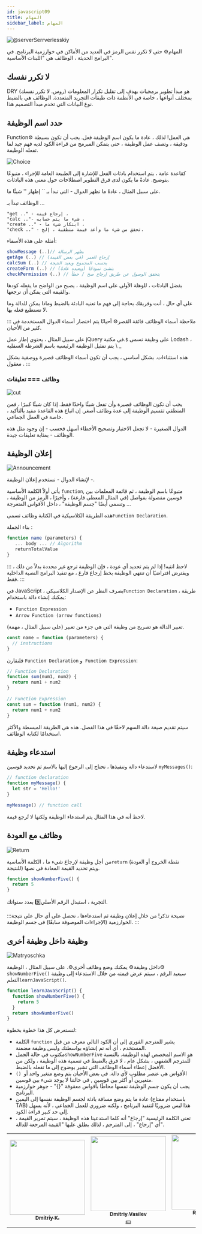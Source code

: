 ```yaml
---
id: javascript09
title: المهام
sidebar_label: المهام
---
```


![@serverSerrverlesskiy](/img/javascript/headers/10.jpg)

المهام⚙️ حتى لا تكرر نفس الرمز في العديد من الأماكن في خوارزمية البرنامج. في البرامج الحديثة ، الوظائف هي "اللبنات الأساسية".

## لا تكرر نفسك

DRY (روس. لا تكرر نفسك) هو مبدأ تطوير برمجيات يهدف إلى تقليل تكرار المعلومات بمختلف أنواعها ، خاصة في الأنظمة ذات طبقات التجريد المتعددة. الوظائف هي بالضبط نوع البيانات التي تخدم مبدأ التصميم هذا.

## حدد اسم الوظيفة

Function⚙️ هي العمل! لذلك ، عادة ما يكون اسم الوظيفة فعل. يجب أن تكون بسيطة ودقيقة ، وتصف عمل الوظيفة ، حتى يتمكن المبرمج من قراءة الكود لديه فهم جيد لما تفعله الوظيفة.

![Choice](https://media.giphy.com/media/VbEloWwOz3QqYBsqIZ/giphy.gif)

كقاعدة عامة ، يتم استخدام بادئات الفعل للإشارة إلى الطبيعة العامة للإجراء ، متبوعًا بتوضيح. عادةً ما يكون لدى فرق التطوير اصطلاحات حول معنى هذه البادئات.

على سبيل المثال ، عادةً ما تظهر الدوال - التي تبدأ بـ `` إظهار '' شيئًا ما.

الوظائف تبدأ بـ ...

```
"get .." - إرجاع قيمة ،
"calc .."- شيء ما يتم حسابه ،
"create .." - ابتكار شيء ما ،
"check .." - تحقق من شيء ما وأعد قيمة منطقية ، إلخ.
```

أمثلة على هذه الأسماء:

```javascript
showMessage (..)// يظهر الرسالة
getAge (..) // إرجاع العمر (في بعض القيمة)
calcSum (..) // يحسب المجموع ويعيد النتيجة
createForm (..) // ينشئ نموذجًا (ويعيده عادةً)
checkPermission (..) // يتحقق الوصول عن طريق إرجاع صح / خطأ
```

بفضل البادئات ، للوهلة الأولى على اسم الوظيفة ، يصبح من الواضح ما يفعله كودها والقيمة التي يمكن أن ترجعها.

على أي حال ، أنت وفريقك بحاجة إلى فهم ما تعنيه البادئة بالضبط وماذا يمكن للدالة وما لا تستطيع فعله بها.

::: ملاحظة أسماء الوظائف فائقة القصر⚙️
أحيانًا يتم اختصار أسماء الدوال المستخدمة في كثير من الأحيان.

على سبيل المثال ، يحتوي إطار عمل jQuery على وظيفة تسمى `$`.في مكتبة Lodash ، يتم تمثيل الوظيفة الرئيسية باسم الشرطة السفلية \ \_

هذه استثناءات. بشكل أساسي ، يجب أن تكون أسماء الوظائف قصيرة ووصفية بشكل معقول .
:::

### وظائف === تعليقات

![cut](https://media.giphy.com/media/kf2bxcoZD8UmY/giphy.gif)

يجب أن تكون الوظائف قصيرة وأن تفعل شيئًا واحدًا فقط. إذا كان شيئًا كبيرًا ، فمن المنطقي تقسيم الوظيفة إلى عدة وظائف أصغر. إن اتباع هذه القاعدة مفيد بالتأكيد ، خاصة في العمل الجماعي.

الدوال الصغيرة - لا تجعل الاختبار وتصحيح الأخطاء أسهل فحسب - إن وجود مثل هذه الوظائف - بمثابة تعليقات جيدة.

## إعلان الوظيفة

![Announcement](https://media.giphy.com/media/2A5zHrIPvo8MNnkAXl/giphy.gif)

لإنشاء الدوال - نستخدم إعلان الوظيفة -.

يأتي أولاً الكلمة الأساسية `function`, متبوعًا باسم الوظيفة ، ثم قائمة المعلمات بين قوسين مفصولة بفواصل (في المثال المعطى فارغة) ، وأخيرًا ، الرمز من الوظيفة ، وتسمى أيضًا "جسم الوظيفة" ، داخل الأقواس المتعرجة ...

هذه الطريقة الكلاسيكية في الكتابة  وظائف تسمى`Function Declaration`.

بناء الجملة  :

```javascript
function name (parameters) {
   ... body ... // Algorithm
   returnTotalValue
}
```

::: لاحظ انتبه!
إذا لم يتم تحديد أي عودة ، فإن الوظيفة ترجع غير محددة بدلاً من ذلك ، ويفترض افتراضيًا أن تنتهي الوظيفة بخط إرجاع فارغ ، مع تنفيذ البرامج النصية الداخلية فقط.
:::

في JavaScript ، بصرف النظر عن الإصدار الكلاسيكي`Function Declaration` طريقة ، يمكنك إنشاء دالة باستخدام:

- `Function Expression`
- `Arrow Function (arrow functions)`

تعبير الدالة هو تصريح من وظيفة التي هي جزء من تعبير (على سبيل المثال ، مهمة).

```javascript
const name = function (parameters) {
  // instructions
}
```

فلنقارن `Function Declaration` و` Function Expression`:

```javascript
// Function Declaration
function sum(num1, num2) {
  return num1 + num2
}

// Function Expression
const sum = function (num1, num2) {
  return num1 + num2
}
```

سيتم تقديم صيغة دالة السهم لاحقًا في هذا الفصل. هذه هي الطريقة المبسطة والأكثر استخدامًا لكتابة الوظائف.

## استدعاء وظيفة

لاستدعاء دالة وتنفيذها ، تحتاج إلى الرجوع إليها بالاسم ثم تحديد قوسين `myMessages()`:

```javascript
// function declaration
function myMessage() {
  let str = 'Hello!'
}

myMessage() // function call
```

لاحظ أنه في هذا المثال يتم استدعاء الوظيفة ولكنها لا تُرجع قيمة.

## وظائف مع العودة

![Return](https://media.giphy.com/media/Y08bx6Fea1BafzTlvc/giphy.gif)

من أجل وظيفة لإرجاع شيء ما ، الكلمة الأساسية`return` (نقطة الخروج أو العودة للنتيجة) ويتم تحديد القيمة المعادة في نصها.

```jsx live
function showNumberFive() {
  return 5
}
```

التجربة ، استبدل الرقم الأصلي9️⃣ بعدد سنواتك.

:::نصيحة تذكر!
من خلال إعلان وظيفة ثم استدعاءها ، نحصل على أي حال على نتيجة الخوارزمية (الإجراءات الموصوفة سابقًا) في جسم الوظيفة.
:::

## وظيفة داخل وظيفة أخرى

![Matryoschka](https://media.giphy.com/media/bFhSvsdyaCy4g0d2lU/giphy.gif)

داخل وظيفة⚙️ يمكنك وضع وظائف أخرى⚙️. على سبيل المثال ، الوظيفة⚙️ `showNumberFive()` سيعيد الرقم     ، سيتم عرض قيمته من خلال الاستدعاء إلى وظيفة التعلم`learnJavaScript()`.

```jsx live
function learnJavaScript() {
  function showNumberFive() {
    return 5
  }
  return showNumberFive()
}
```

لنستعرض كل هذا خطوة بخطوة:

- الكلمة `function` يشير للمترجم الفوري إلى أن الكود التالي معرف من قبل المستخدم ، أي أنه تم إنشاؤه بواسطتك وليس وظيفة مضمنة.
- مكتوب في حالة الجمل`showNumberFive` ​​هو الاسم المخصص لهذه الوظيفة. بالنسبة للمترجم الشفهي ، بشكل عام ، لا فرق بالضبط في تسمية هذه الوظيفة ، ولكن من الأفضل إعطاء أسماء الوظائف التي تشير بوضوح إلى ما تفعله بالضبط.
- `() `الأقواس هي عنصر مطلوب لأي دالة. في بعض الأحيان يتم وضع متغير واحد أو متغيرين أو أكثر بين قوسين , في حالتنا لا يوجد شيء بين قوسين.
- يجب أن يكون جسم الوظيفة نفسها محاطًا بأقواس معقوفة "{}" - جوهر خوارزمية البرنامج.
- عادة ما يتم وضع مسافة بادئة لجسم الوظيفة نفسها إلى اليمين (باستخدام مفتاح TAB) هذا ليس ضروريًا لتنفيذ البرنامج ، ولكنه ضروري للعمل الجماعي ، لأنه يسهل إلى حد كبير قراءة الكود.
- تعني الكلمة الرئيسية "إرجاع" أنه كلما استدعينا هذه الوظيفة ، سيتم تمرير القيمة ، أي "إرجاع" ، إلى المترجم ، لذلك يطلق عليها "القيمة المرجعة للدالة".

<!-- Еще один пример  :

```jsx live
function sum() {
  let x = 10
  let y = 20
  let z = x + y // Алгоритм
  return z
}
```

In the function `sum ()`, the variables `x` and` y` with values are declared, the variable  `z` is declared and, according to the given algorithm, we perform the calculation (addition of 2 numbers), and the result is output through` return`.

If necessary, you can call the function При several times. For example, assign our function to the value of two different variables:

javascript
let x1 = sum ()

let y1 = sum ()
``

This example clearly shows one of the main purposes of functions⚙️: getting rid of code duplication! A function⚙️ can be run multiple times in different places in your code. ->

## Parameters and function arguments

![couple](https://media.giphy.com/media/3o7TKO3AC2o5cOkZfG/giphy.gif)

Let's declare one more function но, but with a variable in parentheses.
When the function also contains the variable  in brackets, we will call it a formal parameter (undefined in advance, we do not know what the value of x will be). Most functions⚙️ will have parameters, but sometimes we will come across functions⚙️ without them.

```javascript
function addThree(x) {
  return x + 3
}
```

After the declaration of the function⚙️ and its parameters, we can call (run) the "code block" with a specific value (for example: 5).
We will call this assignment an argument:

```javascript
addThree(5)

// Answer: 8
```

In our example, the number     is the function argument - a specific value passed into the function⚙️.
As soon as our function⚙️ received its argument, it immediately assigned its value to the variable x (which is a formal parameter of our function⚙️).

### Code example:

Experiment :

```jsx live
function learnJavaScript() {
  function addThree(x) {
    return x + 3
  }

  return addThree(5)
}
```

### Difference between parameters and arguments

![Dedefencce](https://media.giphy.com/media/l41YkuPROHQj0fjRS/giphy.gif)

Consists of the following:

`argument` is a specific value that we" passed "to the function⚙️ when calling it in parentheses. This value or set of values is assigned to the formal parameters of this function⚙️.

`parameter` is the name of a variable  specified in the function declaration and waiting to be assigned a specific value at the time of the function call. The value assigned to the parameter is the argument.

Many programmers use these terms (argument and parameter) interchangeably, but we understood the difference.

## Example:

![Mathematics](https://media.giphy.com/media/3o7btPCcdNniyf0ArS/giphy.gif)

Let's try to declare a function по for calculating on two sides of the rectangle perimeter, the parameters of which will expect two 2️⃣ numbers as their value. Please note that if you have more than one parameter, then they must be separated from each other with a comma.

```jsx live
function learnJavaScript() {
  function calcPrym(x, y) {
    return 2 * x + 2 * y
  }
  return calcPrym(7, 4)
}
```

When we call this function⚙️, we will have to give it two 2️⃣ numbers as arguments - the values of the sides of a particular rectangle (separated from each other by a comma):

```javascript
calcPrym(7, 8)

// Answer: 30
```

Oh, thanks a lot, computer    ️!

By passing other values to the function⚙️, it will immediately calculate the perimeters of other rectangles as well.

:::info Once again!
One of the main purposes of functions⚙️ is to get rid of code duplication and the ability to call them multiple times to solve your problems.
:::

## Built-in functions

![Integration](https://media.giphy.com/media/F0NHdHQRjr9f2/giphy.gif)

### console.log()

![Secret](https://media.giphy.com/media/l1J9BGJOQMbkbpWVy/giphy.gif)

A way to output (log) debug information to the console only for developers (users will not be able to see it; as you know, most people are not even aware of the existence of the console itself, and not that about secret "logs"!).

Press the keyboard shortcut `Ctrl + Shift + I` in the Google Chrome browser and type in the` Console` tab:

```javascript
console.log('Top Secret! For Developers Only!')
```

As the name of the function⚙️ implies, we print the "log" (that is, information about the system operation) to the console; developers use this good superpower all the time. For example, when you had error messages, you saw exactly this in the console - the interpreter gave ("logged") information about the system operation to the console so that you could read and correct the necessary parameters. In a word, a very useful thing. You will have to resort to using `console.log ()` more than once or twice 2️⃣, so remember this function⚙️!

Enter the following commands line by line:

```javascript
console.log ('Print any message you want')
console.log ('just put some' + 'string here)
let myMessage = 'You can also use variables as an argument!'
console.log (myMessage)s
```

While you're playing with the console logs, I'll show you another trick. Our good old friend - backslash will help me to do it!

With its assistance, `\ n` you can split your code line by line. Try it yourself!
Enter the following commands line by line:

```javascript
console.log('You can split any text  n into many  n lines.')
console.log('Here is the first.  nAnd here is the 2nd.  n3-i  n4-i  n5-i!')
```

This `\ n` thing actually has many useful practical uses. For example, you can draw a bear in the [ASCII] encoding (https://ru.wikipedia.org/wiki/ASCII) in the console. Type in the console:

```javascript
console.log("c ___ c  n /. \\ n \\ _ T _ /  n / '' \\ n (/. \\)  n / '; -;' \\ n () /   () ")
```

Is it clear why this is so?

Each `\ n` specifies a transition to a new line, so that subsequent characters seem to" go down "below, and voila! We have made a significant contribution to the development of society by drawing a cute bear!

### Math.random()

![Random](https://media.giphy.com/media/3o6ozoD1ByqYv7ARIk/giphy.gif)

Another useful built-in function⚙️: `Math.random()`. Please note that, unlike the previous ones, the name of this function⚙️ begins with an uppercase letter `M`. There is a reason for this, the uppercase and lowercase letters in JavaScript differ in their internal codes. In every language , be it Russian, English or JavaScript, there are always some exceptions to the rule. This is one of them. All other variables and functions⚙️ that you come across should be written with a lowercase letter. Remember that register is important, and if the name `Math.random()` starts with `math`, then the function⚙️ simply won't run!

```jsx live
function learnJavaScript() {
  return Math.random()
}
```

A new number every time! The function returns a random real number between 0 and 1.

Let's update the equation :

```jsx live
function learnJavaScript() {
  return Math.random() * 100
}
```

If you suddenly need a random number in the range of 0 to 100, then this function will be very useful to you.

### Math.floor()

![Floor](https://media.giphy.com/media/uTAZTQi8dX1VGa4pXT/giphy.gif)

This function⚙️ takes a number or digit    as an argument and then rounds them down.

```javascript
Math.floor(10.7) // 10
Math.floor(4.8) // 4
Math.floor(14.19723) // 14
```

```jsx live
function learnJavaScript() {
  return Math.floor(10.7)
}
```

### Math.round()

![rounding](https://media.giphy.com/media/g4G287ogD1fmgqwVjS/giphy.gif)

`Math.round (x)` vice versa to the nearest integer, without any tenths after the decimal point.

```javascript
Math.round(10.7) // 11
Math.round(4.8) // 5
Math.round(14.19) // 14
```

```jsx live
function learnJavaScript() {
  return Math.round(10.7)
}
```

### .toUpperCase() / .toLowerCase()

![Words](https://media.giphy.com/media/Utt80M7ucSJyiGdbLi/giphy.gif)

Have you EVER noticed THAT SOME messages ARE TOO MANY CAPITAL WORDS?
Well, that’s what we’ll learn now.

You can easily take any string and return its new version, separated by uppercase  letters (i.e. upper / lower case), using the built-in method `.toUpperCase() / .toLowerCase()`. And, accordingly, you can return any string in lowercase letters (that is, in lowercase).

Remember that a method is just a function, attached to the object described, in this case a generic string.

It works like this, `.toUpperCase()` in uppercase  letters :

```jsx live
function learnJavaScript() {
  return 'I like pizza!'.toUpperCase()
}
```

And `.toLowerCase()` in lowercase:

```jsx live
function learnJavaScript() {
  return 'LISTEN, WELL ENOUGH YOU SHOULD ALREADY.'.toLowerCase()
}
```

## Now all together!

![Mix](https://media.giphy.com/media/WTdOnTQJwTHmhifwGE/giphy.gif)

Let's try to mix a small cocktail from the functions we just learned⚙️.

```jsx live
function learnJavaScript() {
  // randomNumber - a random number from 0 to 1
  let randomNumber = Math.random()
  // Multiply our random number by 100 to get a number between [0; 100] by shifting the comma 2 places to the right
  let number100 = randomNumber * 100
  // Use Math.floor () to round TO THE LOWER SIDE
  let task = 'A number between 0 and 100 was selected:'
  let numberBig = Math.floor(number100)
  // Outputting the result
  return task + numberBig
}
```

Hopefully, none of the above turned out to be a difficult task for you, and you understand everything. If not, then take your time to review each line and comments to it.

## Arrow Function (arrow functions)

![Arrow](https://media.giphy.com/media/xT9IgAakXAITtXIWje/giphy.gif)

There is an even simpler and concise syntaxтакс for creating functions⚙️, which is often better than other kinds.

So, the classic version of writing  function⚙️:

Function Declaration:

```javascript
function func1(arg1, arg2, ...argN) {
  return expression
}
```

Function Expression:

```javascript
let func1 = function (arg1, arg2, ...argN) {
  return expression
}
```

Such code creates a function⚙️ `func1` with arguments `arg1, .. argN` and calculates `expression` - a set of actions of the algorithm on the right side using them, returning the result of calculations through the keyword` return`.

Now let's use the `Arrow functions`:

```javascript
let func1 = (arg1, arg2, ...argN) => expression
```

In other words, this is a shorter version of such a notation .

:::note How!
`=>` we have replaced `{return ...}` on the right side and allowed us not to write the keyword `function` on the left side!
:::

Let's take a look at a concrete example :

```jsx live
function learnJavaScript() {
  // The original form of the function for adding 2 numbers
  let calcSum1 = function (a, b) {
    return a + b
  }
  // Arrow form (no word `function` and` return`)
  let calcSum2 = (a, b) => a + b

  return calcSum1(5, 2) + ' или ' + calcSum2(5, 2) // 7 or 7
}
```

Both options are correct! `function` is almost never used in modern writing of code, so use arrow functions!

### Only one argument

![only one](https://media.giphy.com/media/3o6MbjZirZUc6cYpz2/giphy.gif)

If we have only one argument, then the parentheses around the parameters can be omitted, making the notation even shorter `let num2 = n => n * 2`

```jsx live
function learnJavaScript() {
  // The original form of the function for adding 2 numbers:
  let num1 = function (n) {
    return n * 2
  }

  // remove the parentheses around n
  let num2 = (n) => n * 2 // prettier-ignore

  return num1(7) + ' или ' + num2(7) // 14
}
```

### If there are no arguments

![no](https://media.giphy.com/media/LOEI8jsNKPmzdJYvhJ/giphy.gif)

If there are no arguments, then to avoid double `==`, use `empty parentheses` :

```jsx live
function learnJavaScript() {
  let messHello = () => 'Hello!'

  return messHello()
}
```

The arrow functions are convenient and very compact!

## Self-Executing Functions (IIFE)

![Start](https://media.giphy.com/media/xTiTnmeJ1bBGONMCBy/giphy.gif)

`Immediately Invoked Function Expression` is a JavaScript function that is executed immediately after it has been defined. JavaScript allows you to create, in addition to ordinary and arrow functions, also anonymous functions⚙️ that play an important role in JavaScript.

### Anonymous functions

![Anonym](https://media.giphy.com/media/m3lszq64i1k2s/giphy.gif)

If after `function` there is a name - the function⚙️ is named, otherwise anonymous.
Anonymous functions⚙️ are often created and run immediately. Another important difference is that named functions are⚙️ declared and anonymous functions are created using the function statement.

Type the following code in the Google Chrome console:

```
(function (num1, num2) {
  return num1 + num2
})(7, 4)
```

Self-invocation is created by parentheses at the end of a function⚙️ that tell the interpreter to run that function⚙️ immediately.

## Conclusion

![conclusion](https://media.giphy.com/media/8Bksh0hra9RcZcSNSO/giphy.gif)

By understanding arrow and normal functions⚙️, you can pass functions to variable objects and rebuild your code in modules. Functions of this kind can also be used to create and return other functions⚙️. Here we are already talking about closure, which we will talk about in the next series.

 [![EnglishMoji!](/img/logo/englishmoji.png)](https://link-to.app/xvh7Ush9kl)

## Problems?

![Problem](https://media.giphy.com/media/xTiTnGeUsWOEwsGoG4/giphy.gif)

Write to [Discord](https://discord.gg/6GDAfXn) chat.

## Questions:

![Question](https://media.giphy.com/media/l0HlRnAWXxn0MhKLK/giphy.gif)

How is a function declared?

1. function name (parameters, separated by commas) {
   // body, function code
   }
2. procedure name (parameters) {
   // body, function code
   }
3. let name (s) {}

Exit or return point of result in function?

1. `Esc`
2. `return`
3. `Hello`

The `return` keyword inside the function body:

1. mandatory
2. optional
3. differently

The function is given

```javascript
function addThree(x) {
  return x + 3
}

addThree(20)
```

Define a formal parameter:

1. `20`
2. `x`
3. `x + 3`

The function is given

```javascript
function addThree(x) {
  return x + 3
}

addThree(20)
```

Define an argument:

1. `20`
2. `x`
3. `x + 3`

Where is the built-in function?

1. `console.log()`
2. `myMessage()`
3. `return ()`

What syntax do arrow functions use?

1. `Forward()`
2. `=>`
3. `go.Arrow`

Using arrow functions allows?

1. Write code more compact and safer
2. Increases the structure of the code
3. Allows using new variables

A self-executing function is

1. A function that is executed immediately after it has been defined
2. Built-in function in JavaScript
3. This is a common procedure that performs a sequence of commands

In order to understand how much you learned this lesson, take the test on the [mobile application](http://onelink.to/njhc95) of our school on this topic.

[![EnglishMoji!](/img/logo/englishmoji.png)](https://link-to.app/xvh7Ush9kl)

## Links

1. [MDN web docs - Function](https://developer.mozilla.org/ru/docs/Web/JavaScript/Reference/Global_Objects/Function)
2. [Learn.javascript.ru - Статья "Функции"](https://learn.javascript.ru/function-basics)
3. [Learn.javascript.ru - Статья "Функции-стрелки"](https://learn.javascript.ru/arrow-functions-basics)
4. [Анонимные и самовыполняющиеся функции в JavaScript](https://webformyself.com/anonimnye-i-samovypolnyayushhiesya-funkcii-v-javascript/)
5. [Developer.mozilla.org - Статья "Math"](https://developer.mozilla.org/ru/docs/Web/JavaScript/Reference/Global_Objects/Math)
6. [Developer.mozilla.org - Статья "Стрелочные функции"](https://developer.mozilla.org/ru/docs/Web/JavaScript/Reference/Functions/Arrow_functions)
7. [Basicweb.ru - Статья "JavaScript функции"](https://basicweb.ru/javascript/js_function.php)
8. [Javascript.ru - Статья "Функции"](https://javascript.ru/basic/functions)
9. [Code for Teens: The Perfect Beginner's Guide to Programming, Volume 1: Javascript - Jeremy Moritz](https://www.amazon.com/Code-Teens-Beginners-Programming-Javascript-ebook/dp/B07FCTLVPC)

## Contributors ✨

Thanks goes to these wonderful people ([emoji key](https://allcontributors.org/docs/en/emoji-key)):

<!-- ALL-CONTRIBUTORS-LIST:START - Do not remove or modify this section -->
<!-- prettier-ignore-start -->
<!-- markdownlint-disable -->
<table>
  <tr>
    <td align="center"><a href="https://github.com/KoDim-React"><img src="https://avatars1.githubusercontent.com/u/72087863?v=4?s=200" width="200px;" alt=""/><br /><sub><b>Dmitriy K.</b></sub></a><br /><a href="#mentoring-KoDim-React" title="Mentoring">  </a></td>
    <td align="center"><a href="https://fullstackserverless.github.io/"><img src="https://avatars0.githubusercontent.com/u/6774813?v=4?s=200" width="200px;" alt=""/><br /><sub><b>Dmitriy Vasilev</b></sub></a><br /><a href="#financial-gHashTag" title="Financial">💵</a></td>
    <td align="center"><a href="https://github.com/Resoner2005"><img src="https://avatars1.githubusercontent.com/u/75675814?v=4?s=200" width="200px;" alt=""/><br /><sub><b>Resoner2005</b></sub></a><br /><a href="https://github.com/gHashTag/react-native-village/issues?q=author%3AResoner2005" title="Bug reports">🐛 🎨 🖋</a></td>
    <td align="center"><a href="https://github.com/Navernoss"><img src="https://avatars0.githubusercontent.com/u/75784137?v=4?s=200" width="200px;" alt=""/><br /><sub><b>Navernoss</b></sub></a><br /><a href="#content-Navernoss" title="Content">🖋 🐛 🎨 </a></td>
  </tr>

</table>

<!-- markdownlint-restore -->
<!-- prettier-ignore-end -->

<!-- ALL-CONTRIBUTORS-LIST:END -->


